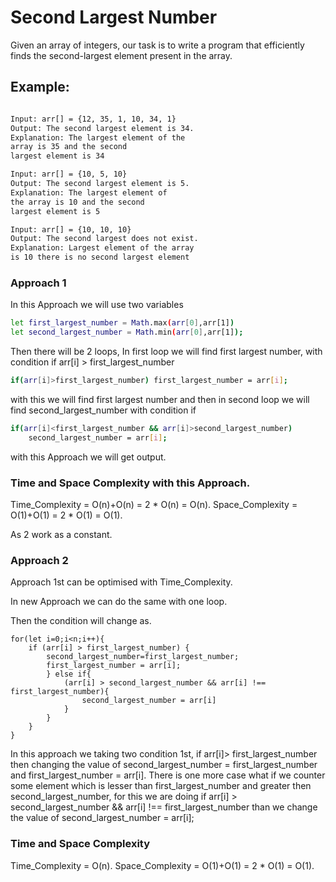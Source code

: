 
# Second Largest Number

Given an array of integers, our task is to write a program that efficiently finds the second-largest element present in the array. 

## Example:

```bash

Input: arr[] = {12, 35, 1, 10, 34, 1}
Output: The second largest element is 34.
Explanation: The largest element of the 
array is 35 and the second 
largest element is 34

Input: arr[] = {10, 5, 10}
Output: The second largest element is 5.
Explanation: The largest element of 
the array is 10 and the second 
largest element is 5

Input: arr[] = {10, 10, 10}
Output: The second largest does not exist.
Explanation: Largest element of the array 
is 10 there is no second largest element
```


### Approach 1
In this Approach we will use two variables
```bash
let first_largest_number = Math.max(arr[0],arr[1])
let second_largest_number = Math.min(arr[0],arr[1]);
```

Then there will be 2 loops,
In first loop we will find first largest number, with condition if arr[i] > first_largest_number

```bash
if(arr[i]>first_largest_number) first_largest_number = arr[i];

```

with this we will find first largest number and then in second loop we will find second_largest_number with condition if 
```bash
if(arr[i]<first_largest_number && arr[i]>second_largest_number)
    second_largest_number = arr[i];
```

with this Approach we will get output.

### Time and Space Complexity with this Approach.
Time_Complexity = O(n)+O(n) = 2 * O(n) = O(n).
Space_Complexity =  O(1)+O(1) = 2 * O(1) = O(1).

As 2 work as a constant.


### Approach 2
Approach 1st can be optimised with Time_Complexity.

In new Approach we can do the same with one loop.

Then the condition will change as.

```
for(let i=0;i<n;i++){
    if (arr[i] > first_largest_number) {
        second_largest_number=first_largest_number;
        first_largest_number = arr[i];
        } else if{
            (arr[i] > second_largest_number && arr[i] !== first_largest_number){
                second_largest_number = arr[i]
            }
        }
    }
}
```
In this approach we taking two condition 1st, if arr[i]> first_largest_number then changing the value of second_largest_number = first_largest_number and first_largest_number = arr[i].
There is one more case what if we counter some element which is lesser than first_largest_number and greater then second_largest_number, for this we are doing 
if arr[i] > second_largest_number && arr[i] !== first_largest_number than we change the value of second_largest_number = arr[i];

### Time and Space Complexity
Time_Complexity = O(n).
Space_Complexity =  O(1)+O(1) = 2 * O(1) = O(1).

